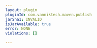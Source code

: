 ```yaml
---
layout: plugin
pluginId: com.vanniktech.maven.publish
jarSha1: INVALID
isJarAvailable: true
error: NONE
violations: []

---
```

